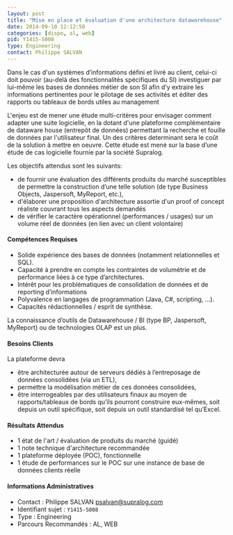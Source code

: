 ```yaml
---
layout: post
title: "Mise en place et évaluation d'une architecture datawarehouse"
date: 2014-09-10 12:12:50
categories: [dispo, al, web]
pid: Y1415-S008
type: Engineering
contact: Philippe SALVAN
---
```

       
Dans le cas d'un systèmes d’informations défini et livré au client, celui-ci doit pouvoir (au-delà des fonctionnalités spécifiques du SI) investiguer par lui-même les bases de données métier de son SI afin d’y extraire les informations pertinentes pour le pilotage de ses activités et éditer des rapports ou tableaux de bords utiles au management

L'enjeu est de mener une étude multi-critères pour envisager comment adapter une suite logicielle, en la dotant d'une plateforme complémentaire de dataware house (entrepôt de données) permettant la recherche et fouille de données par l'utilisateur final. Un des critères determinant sera le coût de la solution à mettre en oeuvre. Cette étude est mené sur la base d’une étude de cas logicielle fournie par la société Supralog.

Les objectifs attendus sont les suivants:

- de fournir une évaluation des différents produits du marché susceptibles de permettre la construction d’une telle solution (de type Business Objects, Jaspersoft, MyReport, etc.),
- d'élaborer une proposition d'architecture assortie d'un proof of concept réaliste couvrant tous les aspects demandés
- de vérifier le caractère opérationnel (performances / usages) sur un volume réel de données (en lien avec un client volontaire)

#### Compétences Requises
  * Solide expérience des bases de données (notamment relationnelles et SQL).
* Capacité à prendre en compte les contraintes de volumétrie et de performance liées à ce type d’architectures. 
* Intérêt pour les problématiques de consolidation de données et de reporting d’informations
* Polyvalence en langages de programmation (Java, C#, scripting, …). 
* Capacités rédactionnelles / esprit de synthèse.

La connaissance d’outils de Datawarehouse / BI (type BP, Jaspersoft, MyReport) ou de technologies OLAP est un plus.


#### Besoins Clients
La plateforme devra

-  être architecturée autour de serveurs dédiés à l’entreposage de données consolidées (via un ETL),
- permettre la modélisation métier de ces données consolidées,
- être interrogeables par des utilisateurs finaux au moyen de rapports/tableaux de bords qu’ils pourront construire eux-mêmes, soit depuis un outil spécifique, soit depuis un outil standardisé tel qu’Excel.

#### Résultats Attendus
- 1 état de l'art / évaluation de produits du marché (guidé)
- 1 note technique d'architecture recommandée
- 1 plateforme déployée (POC), fonctionnelle
- 1 étude de performances sur le POC sur une instance de base de données clients réelle
     

#### Informations Administratives
  * Contact : Philippe SALVAN <psalvan@supralog.com>
  * Identifiant sujet : `Y1415-S008`
  * Type : Engineering
  * Parcours Recommandés : AL, WEB
     